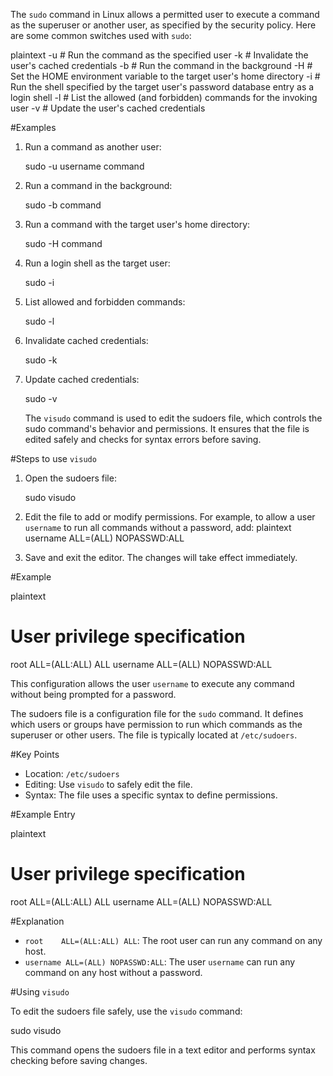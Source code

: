 The `sudo` command in Linux allows a permitted user to execute a command as the superuser or another user, as specified by the security policy. Here are some common switches used with `sudo`:

plaintext
-u <user>       # Run the command as the specified user
-k              # Invalidate the user's cached credentials
-b              # Run the command in the background
-H              # Set the HOME environment variable to the target user's home directory
-i              # Run the shell specified by the target user's password database entry as a login shell
-l              # List the allowed (and forbidden) commands for the invoking user
-v              # Update the user's cached credentials


#Examples

1. Run a command as another user:
   
   sudo -u username command


2. Run a command in the background:
   
   sudo -b command


3. Run a command with the target user's home directory:
   
   sudo -H command


4. Run a login shell as the target user:
   
   sudo -i


5. List allowed and forbidden commands:
   
   sudo -l


6. Invalidate cached credentials:
   
   sudo -k


7. Update cached credentials:
   
   sudo -v



   The `visudo` command is used to edit the sudoers file, which controls the sudo command's behavior and permissions. It ensures that the file is edited safely and checks for syntax errors before saving.

#Steps to use `visudo`

1. Open the sudoers file:
   
   sudo visudo


2. Edit the file to add or modify permissions. For example, to allow a user `username` to run all commands without a password, add:
plaintext
   username ALL=(ALL) NOPASSWD:ALL


3. Save and exit the editor. The changes will take effect immediately.

#Example

plaintext


# User privilege specification


root    ALL=(ALL:ALL) ALL
username ALL=(ALL) NOPASSWD:ALL


This configuration allows the user `username` to execute any command without being prompted for a password.



The sudoers file is a configuration file for the `sudo` command. It defines which users or groups have permission to run which commands as the superuser or other users. The file is typically located at `/etc/sudoers`.

#Key Points

- Location: `/etc/sudoers`
- Editing: Use `visudo` to safely edit the file.
- Syntax: The file uses a specific syntax to define permissions.

#Example Entry

plaintext
# User privilege specification
root    ALL=(ALL:ALL) ALL
username ALL=(ALL) NOPASSWD:ALL


#Explanation

- `root    ALL=(ALL:ALL) ALL`: The root user can run any command on any host.
- `username ALL=(ALL) NOPASSWD:ALL`: The user `username` can run any command on any host without a password.

#Using `visudo`

To edit the sudoers file safely, use the `visudo` command:


sudo visudo


This command opens the sudoers file in a text editor and performs syntax checking before saving changes.




   